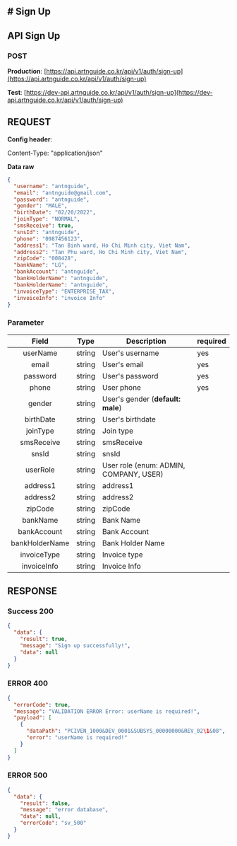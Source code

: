 ## # **Sign Up**

## **API Sign Up**

### **POST**

**Production**: [https://api.artnguide.co.kr/api/v1/auth/sign-up](https://api.artnguide.co.kr/api/v1/auth/sign-up)

**Test**: [https://dev-api.artnguide.co.kr/api/v1/auth/sign-up](https://dev-api.artnguide.co.kr/api/v1/auth/sign-up)

## **REQUEST**

**Config header**:

Content-Type: "application/json"

**Data raw**

```json
{
  "username": "antnguide",
  "email": "antnguide@gmail.com",
  "password": "antnguide",
  "gender": "MALE",
  "birthDate": "02/20/2022",
  "joinType": "NORMAL",
  "smsReceive": true,
  "snsId": "antnguide",
  "phone": "0987456123",
  "address1": "Tan Binh ward, Ho Chi Minh city, Viet Nam",
  "address2": "Tan Phu ward, Ho Chi Minh city, Viet Nam",
  "zipCode": "008428",
  "bankName": "LG",
  "bankAccount": "antnguide",
  "bankHolderName": "antnguide",
  "bankHolderName": "antnguide",
  "invoiceType": "ENTERPRISE_TAX",
  "invoiceInfo": "invoice Info"
}
```

### **Parameter**

|     Field      | Type   | Description                            | required |
| :------------: | ------ | -------------------------------------- | -------- |
|    userName    | string | User's username                        | yes      |
|     email      | string | User's email                           | yes      |
|    password    | string | User's password                        | yes      |
|     phone      | string | User phone                             | yes      |
|     gender     | string | User's gender (**default: male**)      |          |
|   birthDate    | string | User's birthdate                       |          |
|    joinType    | string | Join type                              |          |
|   smsReceive   | string | smsReceive                             |          |
|     snsId      | string | snsId                                  |          |
|    userRole    | string | User role (enum: ADMIN, COMPANY, USER) |          |
|    address1    | string | address1                               |          |
|    address2    | string | address2                               |          |
|    zipCode     | string | zipCode                                |          |
|    bankName    | string | Bank Name                              |          |
|  bankAccount   | string | Bank Account                           |          |
| bankHolderName | string | Bank Holder Name                       |          |
|  invoiceType   | string | Invoice type                           |          |
|  invoiceInfo   | string | Invoice Info                           |          |

## **RESPONSE**

### **Success 200**

```json
{
  "data": {
    "result": true,
    "message": "Sign up successfully!",
    "data": null
  }
}
```

### **ERROR 400**

```json
{
  "errorCode": true,
  "message": "VALIDATION ERROR Error: userName is required!",
  "payload": [
    {
      "dataPath": "PCIVEN_1000&DEV_0001&SUBSYS_00000000&REV_02\1&08",
      "error": "userName is required!"
    }
  ]
}
```

### **ERROR 500**

```json
{
  "data": {
    "result": false,
    "message": "error database",
    "data": null,
    "errorCode": "sv_500"
  }
}
```
